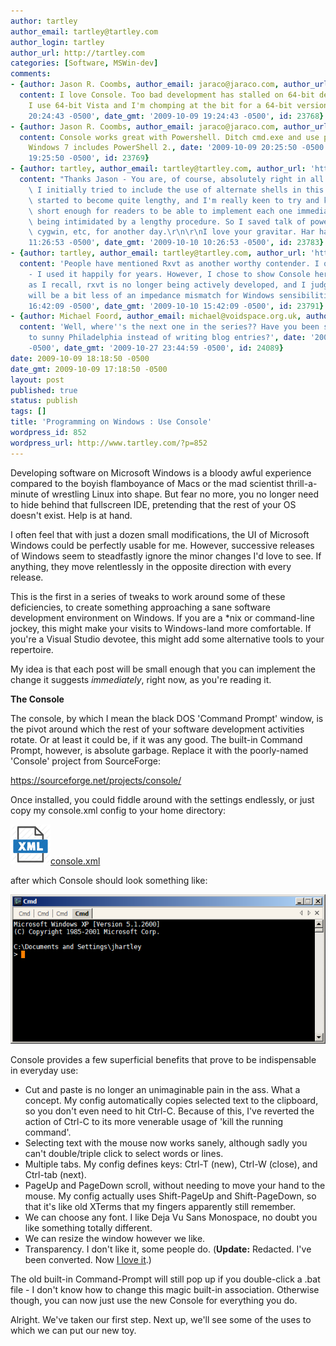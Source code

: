 ```yaml
---
author: tartley
author_email: tartley@tartley.com
author_login: tartley
author_url: http://tartley.com
categories: [Software, MSWin-dev]
comments:
- {author: Jason R. Coombs, author_email: jaraco@jaraco.com, author_url: 'http://www.jaraco.com',
  content: I love Console. Too bad development has stalled on 64-bit development.
    I use 64-bit Vista and I'm chomping at the bit for a 64-bit version., date: '2009-10-09
    20:24:43 -0500', date_gmt: '2009-10-09 19:24:43 -0500', id: 23768}
- {author: Jason R. Coombs, author_email: jaraco@jaraco.com, author_url: 'http://www.jaraco.com',
  content: Console works great with Powershell. Ditch cmd.exe and use powershell!
    Windows 7 includes PowerShell 2., date: '2009-10-09 20:25:50 -0500', date_gmt: '2009-10-09
    19:25:50 -0500', id: 23769}
- {author: tartley, author_email: tartley@tartley.com, author_url: 'http://tartley.com',
  content: "Thanks Jason - You are, of course, absolutely right in all that you say.\
    \ I initially tried to include the use of alternate shells in this post. But it\
    \ started to become quite lengthy, and I'm really keen to try and keep each post\
    \ short enough for readers to be able to implement each one immediately, without\
    \ being intimidated by a lengthy procedure. So I saved talk of powershell and\
    \ cygwin, etc, for another day.\r\n\r\nI love your gravitar. Har har.", date: '2009-10-10
    11:26:53 -0500', date_gmt: '2009-10-10 10:26:53 -0500', id: 23783}
- {author: tartley, author_email: tartley@tartley.com, author_url: 'http://tartley.com',
  content: 'People have mentioned Rxvt as another worthy contender. I quite agree
    - I used it happily for years. However, I chose to show Console here because,
    as I recall, rxvt is no longer being actively developed, and I judge that Console
    will be a bit less of an impedance mismatch for Windows sensibilities.', date: '2009-10-10
    16:42:09 -0500', date_gmt: '2009-10-10 15:42:09 -0500', id: 23791}
- {author: Michael Foord, author_email: michael@voidspace.org.uk, author_url: 'http://www.ironpythoninaction.com/',
  content: 'Well, where''s the next one in the series?? Have you been swanning off
    to sunny Philadelphia instead of writing blog entries?', date: '2009-10-27 23:44:59
    -0500', date_gmt: '2009-10-27 23:44:59 -0500', id: 24089}
date: 2009-10-09 18:18:50 -0500
date_gmt: 2009-10-09 17:18:50 -0500
layout: post
published: true
status: publish
tags: []
title: 'Programming on Windows : Use Console'
wordpress_id: 852
wordpress_url: http://www.tartley.com/?p=852
---
```


Developing software on Microsoft Windows is a bloody awful experience
compared to the boyish flamboyance of Macs or the mad scientist
thrill-a-minute of wrestling Linux into shape. But fear no more, you no
longer need to hide behind that fullscreen IDE, pretending that the rest
of your OS doesn't exist. Help is at hand.

I often feel that with just a dozen small modifications, the UI of
Microsoft Windows could be perfectly usable for me. However, successive
releases of Windows seem to steadfastly ignore the minor changes I'd
love to see. If anything, they move relentlessly in the opposite
direction with every release.

This is the first in a series of tweaks to work around some of these
deficiencies, to create something approaching a sane software
development environment on Windows. If you are a \*nix or command-line
jockey, this might make your visits to Windows-land more comfortable. If
you're a Visual Studio devotee, this might add some alternative tools to
your repertoire.

My idea is that each post will be small enough that you can implement
the change it suggests *immediately*, right now, as you're reading it.

**The Console**

The console, by which I mean the black DOS 'Command Prompt' window, is
the pivot around which the rest of your software development activities
rotate. Or at least it could be, if it was any good. The built-in
Command Prompt, however, is absolute garbage. Replace it with the
poorly-named 'Console' project from SourceForge:

<https://sourceforge.net/projects/console/>

Once installed, you could fiddle around with the settings endlessly, or
just copy my console.xml config to your home directory:

[![console.xml (config for Console)](/assets/2009/10/xml-icon.png)console.xml](/assets/2009/10/console.xml)

after which Console should look something like:

![Console: It doesn't look like much](/assets/2009/10/mswindows-command-prompt.png "mswindows-command-prompt")

Console provides a few superficial benefits that prove to be
indispensable in everyday use:

-   Cut and paste is no longer an unimaginable pain in the ass. What a
    concept. My config automatically copies selected text to the
    clipboard, so you don't even need to hit Ctrl-C. Because of this,
    I've reverted the action of Ctrl-C to its more venerable usage of
    'kill the running command'.
-   Selecting text with the mouse now works sanely, although sadly you
    can't double/triple click to select words or lines.
-   Multiple tabs. My config defines keys: Ctrl-T (new), Ctrl-W (close),
    and Ctrl-tab (next).
-   PageUp and PageDown scroll, without needing to move your hand to the
    mouse. My config actually uses Shift-PageUp and Shift-PageDown, so
    that it's like old XTerms that my fingers apparently still remember.
-   We can choose any font. I like Deja Vu Sans Monospace, no doubt you
    like something totally different.
-   We can resize the window however we like.
-   Transparency. I don't like it, some people do. (**Update:**
    Redacted. I've been converted. Now [I love
    it](http://img177.yfrog.com/i/5cy.jpg/).)

The old built-in Command-Prompt will still pop up if you double-click a
.bat file - I don't know how to change this magic built-in association.
Otherwise though, you can now just use the new Console for everything
you do.

Alright. We've taken our first step. Next up, we'll see some of the uses
to which we can put our new toy.
